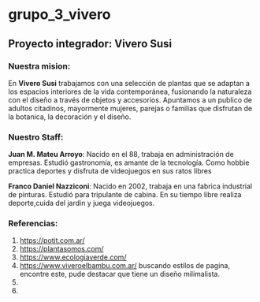 # grupo_3_vivero

## Proyecto integrador: Vivero Susi


### Nuestra mision:

En **Vivero Susi** trabajamos con una selección de plantas que se adaptan a los espacios interiores de la vida contemporánea, fusionando la naturaleza con el diseño a través de objetos y accesorios. Apuntamos a un publico de adultos citadinos, mayormente mujeres, parejas o familias que disfrutan de la botanica, la decoración y el diseño.

### Nuestro Staff:

**Juan M. Mateu Arroyo**: Nacido en el 88, trabaja en administración de empresas. Estudió gastronomía, es amante de la tecnología. Como hobbie practica deportes y disfruta de videojuegos en sus ratos libres


**Franco Daniel Nazziconi**: Nacido en 2002, trabaja en una fabrica industrial de pinturas. Estudió para tripulante de cabina. En su tiempo libre realiza deporte,cuida del jardin y juega videojuegos. 



### Referencias:
1. https://potit.com.ar/
2. https://plantasomos.com/
3. https://www.ecologiaverde.com/
4. https://www.viveroelbambu.com.ar/ buscando estilos de pagina, encontre este, pude destacar que tiene un diseño milimalista.
5. 
6. 

